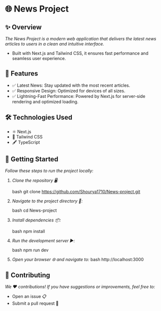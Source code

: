 # 🌐 News Project

## ✨ Overview

*The News Project is a modern web application that delivers the latest news articles to users in a clean and intuitive interface.*

- Built with Next.js and Tailwind CSS, it ensures fast performance and seamless user experience.

## 🎯 Features

- ✅ Latest News: Stay updated with the most recent articles.
- ✅ Responsive Design: Optimized for devices of all sizes.
- ✅ Lightning-Fast Performance: Powered by Next.js for server-side rendering and optimized loading.

## 🛠️ Technologies Used

- ⚛️ Next.js
- 🎨 Tailwind CSS
- 🖋️ TypeScript

## 🚀 Getting Started

*Follow these steps to run the project locally:*

1. *Clone the repository 🖥️:*

   bash
   git clone https://github.com/Shourya1710/News-project.git

   

2. *Navigate to the project directory 📂:*

   bash
   cd News-project

   

3. *Install dependencies 📦:*

   bash
   npm install

   

4. *Run the development server ▶️:*

   bash
   npm run dev

   

5. *Open your browser 🌐 and navigate to:*
   bash
   http://localhost:3000
   

## 🤝 Contributing

*We ❤️ contributions! If you have suggestions or improvements, feel free to:*

- Open an issue 📋
- Submit a pull request 🔄
